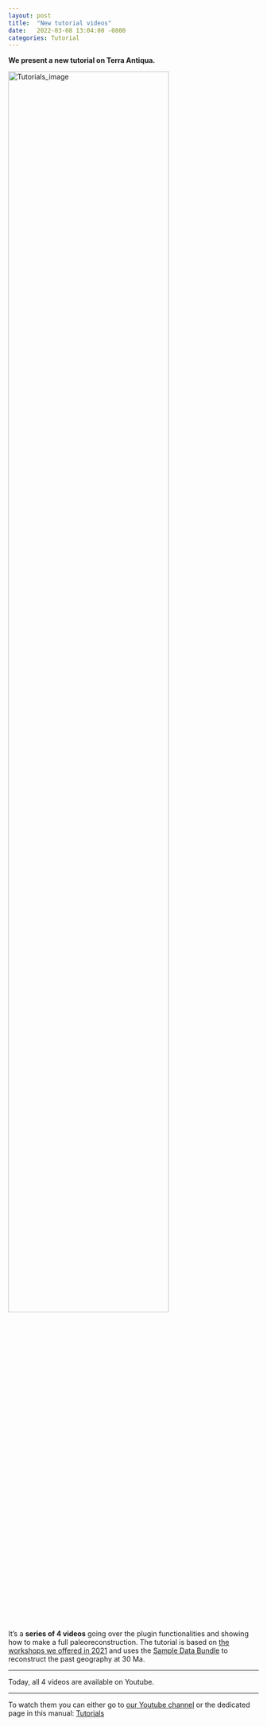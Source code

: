 ```yaml
---
layout: post
title:  "New tutorial videos"
date:   2022-03-08 13:04:00 -0800
categories: Tutorial
---
```


<b>We present a new tutorial on Terra Antiqua.</b>

<img src="{{site.baseurl}}/assets/images/ad_for_facebook.png" alt="Tutorials_image" width="80%"/>

 It’s a <b>series of 4 videos</b> going over the plugin functionalities and showing how to make a full paleoreconstruction. The tutorial is based on <a href="https://docs.google.com/document/d/10zRGOljvevSipeq9QPxiNGF1wSqRAuOjpTrNbsRpAdo/edit?usp=sharing">the workshops we offered in 2021</a> and uses the <a href="sample_data.html">Sample Data Bundle</a> to reconstruct the past geography at 30 Ma.
 
---
 
Today, all 4 videos are available on Youtube.

---

To watch them you can either go to <a href="https://www.youtube.com/channel/UCdYwTfKb0IoH2l0M5QsId6w">our Youtube channel</a> or the dedicated page in this manual: <a href="https://jaminzoda.github.io/terra-antiqua-documentation/tutorials.html">Tutorials</a> 


